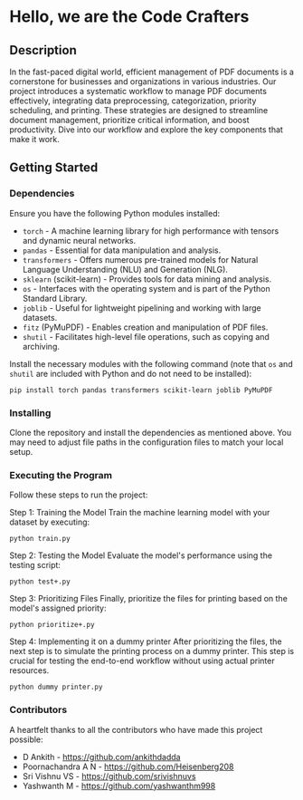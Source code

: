 # Hello, we are the Code Crafters

## Description

In the fast-paced digital world, efficient management of PDF documents is a cornerstone for businesses and organizations in various industries. Our project introduces a systematic workflow to manage PDF documents effectively, integrating data preprocessing, categorization, priority scheduling, and printing. These strategies are designed to streamline document management, prioritize critical information, and boost productivity. Dive into our workflow and explore the key components that make it work.

## Getting Started

### Dependencies

Ensure you have the following Python modules installed:

- `torch` - A machine learning library for high performance with tensors and dynamic neural networks.
- `pandas` - Essential for data manipulation and analysis.
- `transformers` - Offers numerous pre-trained models for Natural Language Understanding (NLU) and Generation (NLG).
- `sklearn` (scikit-learn) - Provides tools for data mining and analysis.
- `os` - Interfaces with the operating system and is part of the Python Standard Library.
- `joblib` - Useful for lightweight pipelining and working with large datasets.
- `fitz` (PyMuPDF) - Enables creation and manipulation of PDF files.
- `shutil` - Facilitates high-level file operations, such as copying and archiving.

Install the necessary modules with the following command (note that `os` and `shutil` are included with Python and do not need to be installed):

``` pip install torch pandas transformers scikit-learn joblib PyMuPDF ```

### Installing
Clone the repository and install the dependencies as mentioned above. You may need to adjust file paths in the configuration files to match your local setup.

### Executing the Program
Follow these steps to run the project:

Step 1: Training the Model
Train the machine learning model with your dataset by executing:

``` python train.py ```

Step 2: Testing the Model
Evaluate the model's performance using the testing script:

``` python test+.py ```

Step 3: Prioritizing Files
Finally, prioritize the files for printing based on the model's assigned priority:

``` python prioritize+.py ```

Step 4: Implementing it on a dummy printer
After prioritizing the files, the next step is to simulate the printing process on a dummy printer. This step is crucial for testing the end-to-end workflow without using actual printer resources.

``` python dummy printer.py ```

### Contributors
A heartfelt thanks to all the contributors who have made this project possible:

- D Ankith - https://github.com/ankithdadda
- Poornachandra A N - https://github.com/Heisenberg208
- Sri Vishnu VS - https://github.com/srivishnuvs
- Yashwanth M - https://github.com/yashwanthm998

